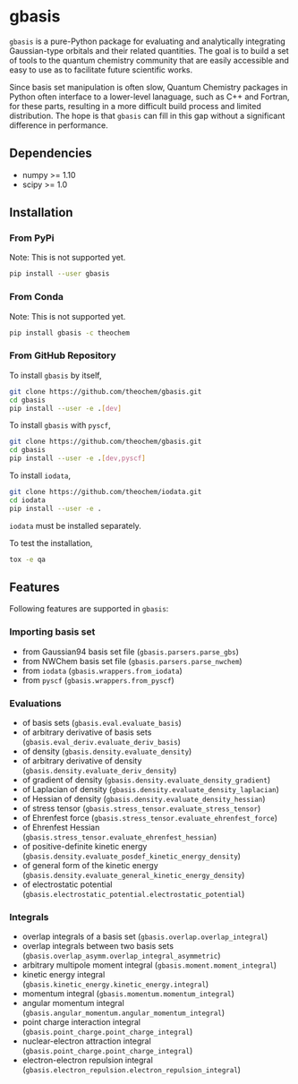 # gbasis
`gbasis` is a pure-Python package for evaluating and analytically integrating Gaussian-type orbitals
and their related quantities. The goal is to build a set of tools to the quantum chemistry community
that are easily accessible and easy to use as to facilitate future scientific works.

Since basis set manipulation is often slow, Quantum Chemistry packages in Python often interface to
a lower-level lanaguage, such as C++ and Fortran, for these parts, resulting in a more difficult
build process and limited distribution. The hope is that `gbasis` can fill in this gap without a
significant difference in performance.

## Dependencies
- numpy >= 1.10
- scipy >= 1.0

## Installation
### From PyPi
Note: This is not supported yet.
```bash
pip install --user gbasis
```

### From Conda
Note: This is not supported yet.
```bash
pip install gbasis -c theochem
```

### From GitHub Repository
To install `gbasis` by itself,
```bash
git clone https://github.com/theochem/gbasis.git
cd gbasis
pip install --user -e .[dev]
```
To install `gbasis` with `pyscf`,
```bash
git clone https://github.com/theochem/gbasis.git
cd gbasis
pip install --user -e .[dev,pyscf]
```
To install `iodata`,
```bash
git clone https://github.com/theochem/iodata.git
cd iodata
pip install --user -e .
```
`iodata` must be installed separately.

To test the installation,
```bash
tox -e qa
```

## Features
Following features are supported in `gbasis`:

### Importing basis set
- from Gaussian94 basis set file (`gbasis.parsers.parse_gbs`)
- from NWChem basis set file (`gbasis.parsers.parse_nwchem`)
- from `iodata` (`gbasis.wrappers.from_iodata`)
- from `pyscf` (`gbasis.wrappers.from_pyscf`)

### Evaluations
- of basis sets (`gbasis.eval.evaluate_basis`)
- of arbitrary derivative of basis sets (`gbasis.eval_deriv.evaluate_deriv_basis`)
- of density (`gbasis.density.evaluate_density`)
- of arbitrary derivative of density (`gbasis.density.evaluate_deriv_density`)
- of gradient of density (`gbasis.density.evaluate_density_gradient`)
- of Laplacian of density (`gbasis.density.evaluate_density_laplacian`)
- of Hessian of density (`gbasis.density.evaluate_density_hessian`)
- of stress tensor (`gbasis.stress_tensor.evaluate_stress_tensor`)
- of Ehrenfest force (`gbasis.stress_tensor.evaluate_ehrenfest_force`)
- of Ehrenfest Hessian (`gbasis.stress_tensor.evaluate_ehrenfest_hessian`)
- of positive-definite kinetic energy (`gbasis.density.evaluate_posdef_kinetic_energy_density`)
- of general form of the kinetic energy (`gbasis.density.evaluate_general_kinetic_energy_density`)
- of electrostatic potential (`gbasis.electrostatic_potential.electrostatic_potential`)

### Integrals
- overlap integrals of a basis set (`gbasis.overlap.overlap_integral`)
- overlap integrals between two basis sets (`gbasis.overlap_asymm.overlap_integral_asymmetric`)
- arbitrary multipole moment integral (`gbasis.moment.moment_integral`)
- kinetic energy integral (`gbasis.kinetic_energy.kinetic_energy.integral`)
- momentum integral (`gbasis.momentum.momentum_integral`)
- angular momentum integral (`gbasis.angular_momentum.angular_momentum_integral`)
- point charge interaction integral (`gbasis.point_charge.point_charge_integral`)
- nuclear-electron attraction integral (`gbasis.point_charge.point_charge_integral`)
- electron-electron repulsion integral (`gbasis.electron_repulsion.electron_repulsion_integral`)

